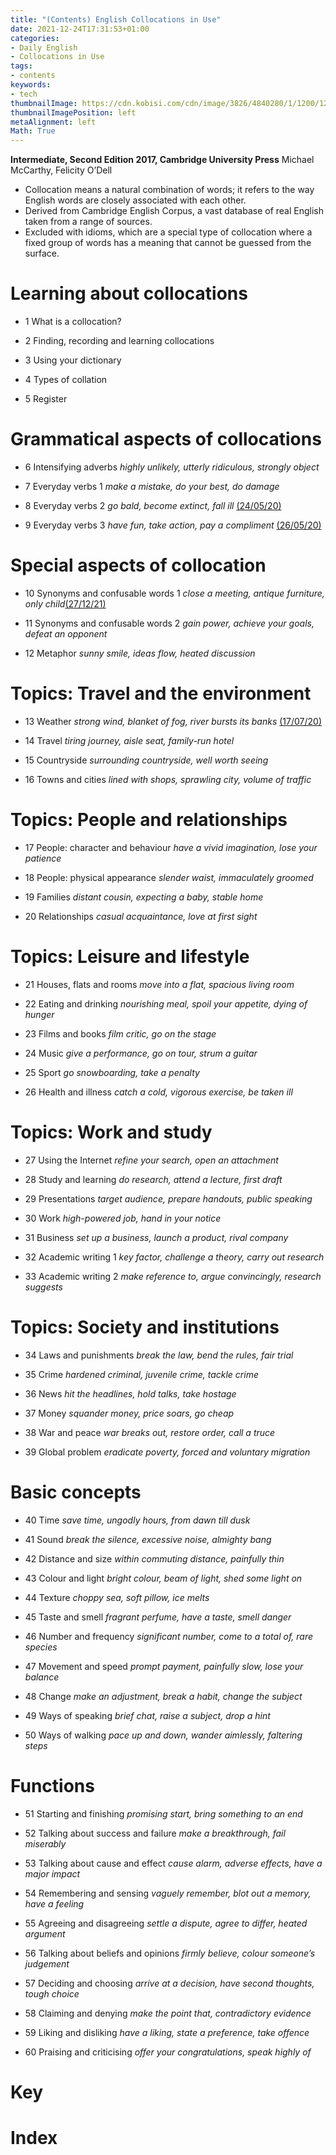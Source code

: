 ```yaml
---
title: "(Contents) English Collocations in Use"
date: 2021-12-24T17:31:53+01:00
categories:
- Daily English
- Collocations in Use
tags:
- contents
keywords:
- tech
thumbnailImage: https://cdn.kobisi.com/cdn/image/3826/4840280/1/1200/1200/english-collocations-in-use-intermediate-book-with-answers.jpg
thumbnailImagePosition: left
metaAlignment: left
Math: True
---
```

**Intermediate, Second Edition 2017, Cambridge University Press**
Michael McCarthy, Felicity O’Dell
<!--more-->
* Collocation means a natural combination of words; it refers to the way English words are closely associated with each other.
* Derived from Cambridge English Corpus, a vast database of real English taken from a range of sources.
* Excluded with idioms, which are a special type of collocation where a fixed group of words has a meaning that cannot be guessed from the surface.

# Learning about collocations

* 1 What is a collocation?

* 2 Finding, recording and learning collocations

* 3 Using your dictionary

* 4 Types of collation

* 5 Register


# Grammatical aspects of collocations

* 6 Intensifying adverbs *highly unlikely, utterly ridiculous, strongly object*

* 7 Everyday verbs 1 *make a mistake, do your best, do damage*

* 8 Everyday verbs 2 *go bald, become extinct, fall ill* [(24/05/20)](https://xiaoshan1994.github.io/post/de_0524/)

* 9 Everyday verbs 3 *have fun, take action, pay a compliment* [(26/05/20)](https://xiaoshan1994.github.io/post/de_0526/)

# Special aspects of collocation

* 10 Synonyms and confusable words 1 *close a meeting, antique furniture, only child*[(27/12/21)](https://xiaoshan1994.github.io/post/de_1227/)

* 11 Synonyms and confusable words 2 *gain power, achieve your goals, defeat an opponent*

* 12 Metaphor *sunny smile, ideas flow, heated discussion*

# Topics: Travel and the environment

* 13 Weather *strong wind, blanket of fog, river bursts its banks* [(17/07/20)](https://xiaoshan1994.github.io/post/de_0717/)

* 14 Travel *tiring journey, aisle seat, family-run hotel*

* 15 Countryside *surrounding countryside, well worth seeing*

* 16 Towns and cities *lined with shops, sprawling city, volume of traffic*

# Topics: People and relationships

* 17 People: character and behaviour *have a vivid imagination, lose your patience*

* 18 People: physical appearance *slender waist, immaculately groomed*

* 19 Families *distant cousin, expecting a baby, stable home*

* 20 Relationships *casual acquaintance, love at first sight*

# Topics: Leisure and lifestyle

* 21 Houses, flats and rooms *move into a flat, spacious living room*

* 22 Eating and drinking *nourishing meal, spoil your appetite, dying of hunger*

* 23 Films and books *film critic, go on the stage*

* 24 Music *give a performance, go on tour, strum a guitar*

* 25 Sport *go snowboarding, take a penalty*

* 26 Health and illness *catch a cold, vigorous exercise, be taken ill*

# Topics: Work and study

* 27 Using the Internet *refine your search, open an attachment*

* 28 Study and learning *do research, attend a lecture, first draft*

* 29 Presentations *target audience, prepare handouts, public speaking*

* 30 Work *high-powered job, hand in your notice*

* 31 Business *set up a business, launch a product, rival company*

* 32 Academic writing 1 *key factor, challenge a theory, carry out research*

* 33 Academic writing 2 *make reference to, argue convincingly, research suggests*

# Topics: Society and institutions

* 34 Laws and punishments *break the law, bend the rules, fair trial*

* 35 Crime *hardened criminal, juvenile crime, tackle crime*

* 36 News *hit the headlines, hold talks, take hostage*

* 37 Money *squander money, price soars, go cheap*

* 38 War and peace *war breaks out, restore order, call a truce*

* 39 Global problem *eradicate poverty, forced and voluntary migration*

# Basic concepts

* 40 Time *save time, ungodly hours, from dawn till dusk*

* 41 Sound  *break the silence, excessive noise, almighty bang*

* 42 Distance and size *within commuting distance, painfully thin*

* 43 Colour and light *bright colour, beam of light, shed some light on*

* 44 Texture *choppy sea, soft pillow, ice melts*

* 45 Taste and smell *fragrant perfume, have a taste, smell danger*

* 46 Number and frequency *significant number, come to a total of, rare species*

* 47 Movement and speed *prompt payment, painfully slow, lose your balance*

* 48 Change *make an adjustment, break a habit, change the subject*

* 49 Ways of speaking *brief chat, raise a subject, drop a hint*

* 50 Ways of walking *pace up and down, wander aimlessly, faltering steps*

# Functions

* 51 Starting and finishing *promising start, bring something to an end*

* 52 Talking about success and failure *make a breakthrough, fail miserably*

* 53 Talking about cause and effect *cause alarm, adverse effects, have a major impact*

* 54 Remembering and sensing *vaguely remember, blot out a memory, have a feeling*

* 55 Agreeing and disagreeing *settle a dispute, agree to differ, heated argument*

* 56 Talking about beliefs and opinions *firmly believe, colour someone’s judgement*

* 57 Deciding and choosing *arrive at a decision, have second thoughts, tough choice*

* 58 Claiming and denying *make the point that, contradictory evidence*

* 59 Liking and disliking *have a liking, state a preference, take offence*

* 60 Praising and criticising *offer your congratulations, speak highly of*

# Key

# Index
